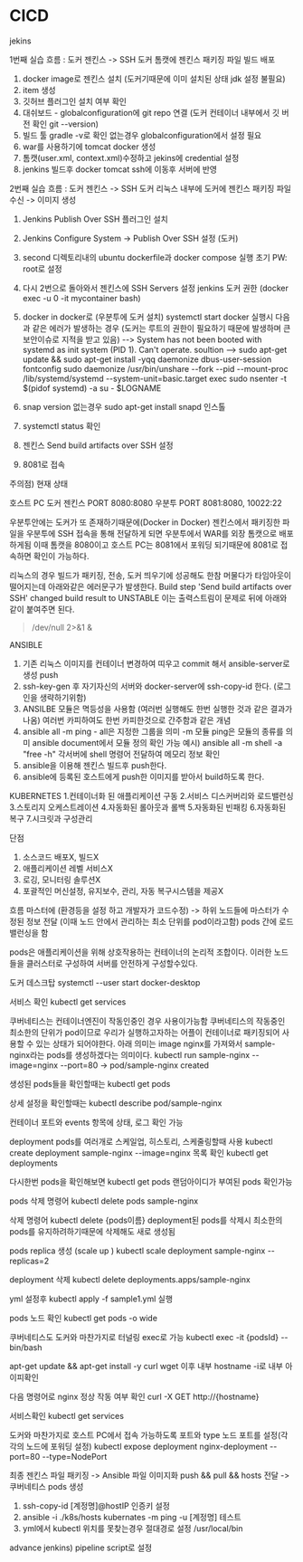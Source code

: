 # CICD

jekins

1번째 실습
흐름 : 도커 젠킨스 -> SSH 도커 톰캣에 젠킨스 패키징 파일 빌드 배포

1. docker image로 젠킨스 설치 (도커기때문에 이미 설치된 상태 jdk 설정 불필요)
2. item 생성
3. 깃허브 플러그인 설치 여부 확인
4. 대쉬보드 - globalconfiguration에 git repo 연결 (도커 컨테이너 내부에서 깃 버전 확인 git --version)
5. 빌드 툴 gradle -v로 확인 없는경우 globalconfiguration에서 설정 필요
6. war를 사용하기에 tomcat docker 생성
7. 톰캣(user.xml, context.xml)수정하고 jekins에 credential 설정
8. jenkins 빌드후 docker tomcat ssh에 이동후 서버에 반영

2번째 실습
흐름 : 도커 젠킨스 -> SSH 도커 리눅스 내부에 도커에 젠킨스 패키징 파일 수신 -> 이미지 생성

1. Jenkins Publish Over SSH 플러그인 설치
2. Jenkins Configure System -> Publish Over SSH 설정 (도커)
3. second 디렉토리내의 ubuntu dockerfile과 docker compose 실행 초기 PW: root로 설정
4. 다시 2번으로 돌아와서 젠킨스에 SSH Servers 설정
   jenkins 도커 권한 (docker exec -u 0 -it mycontainer bash)
5. docker in docker로 (우분투에 도커 설치)
   systemctl start docker 실행시 다음과 같은 에러가 발생하는 경우 (도커는 루트의 권한이 필요하기 때문에 발생하며 큰 보안이슈로 지적을 받고 있음)
   --> System has not been booted with systemd as init system (PID 1). Can't operate.
   soultion
   --> sudo apt-get update && sudo apt-get install -yqq daemonize dbus-user-session fontconfig
   sudo daemonize /usr/bin/unshare --fork --pid --mount-proc /lib/systemd/systemd --system-unit=basic.target
   exec sudo nsenter -t $(pidof systemd) -a su - $LOGNAME
   
6. snap version 없는경우 sudo apt-get install snapd 인스톨

7. systemctl status 확인

8. 젠킨스 Send build artifacts over SSH 설정

9. 8081로 접속

주의점)
현재 상태

호스트 PC 도커
젠킨스 PORT 8080:8080
우분투 PORT 8081:8080, 10022:22

우분투안에는 도커가 또 존재하기때문에(Docker in Docker) 젠킨스에서 패키징한 파일을 우분투에 SSH 접속을 통해 전달하게 되면 우분투에서 WAR를 외장 톰캣으로 배포하게됨 이때 톰캣을 8080이고 호스트 PC는 8081에서 포워딩 되기때문에 8081로 접속하면 확인이 가능하다.

리눅스의 경우 빌드가 패키징, 전송, 도커 띄우기에 성공해도
한참 머물다가 타임아웃이 떨어지는데 아래와같은 에러문구가 발생한다.
Build step 'Send build artifacts over SSH' changed build result to UNSTABLE
이는 출력스트림이 문제로 뒤에 아래와 같이 붙여주면 된다.

> /dev/null 2>&1 &

<!-- docker exec -itu 0 docker-server /bin/bash  -->
<!-- -u 0 이 루트 권한으로 접속하는 명령어 -->
<!-- 원격 접속하기 위한 툴 -->
<!-- apt-get install net-tools vim openssh-server -->
<!-- vim /etc/ssh/sshd_config 에서 PermitRootLogin Yes로 설정-->
<!-- service ssh start -->
<!-- systemctl status sshd active인지 확인 -->

<!-- WARNING: REMOTE HOST IDENTIFICATION HAS CHANGED 오류시 -->
<!-- 기존에 해당 포트로 접속한 ssh 동일 서버가 있어서 해당인증으로 접속하려다가 에러가 발생하는것 인증 정보 삭제후 재 로그인 필요 -->

ANSIBLE

1. 기존 리눅스 이미지를 컨테이너 변경하여 띠우고 commit 해서 ansible-server로 생성 push
2. ssh-key-gen 후 자기자신의 서버와 docker-server에 ssh-copy-id 한다. (로그인을 생략하기위함)
3. ANSILBE 모듈은 멱등성을 사용함 (여러번 실행해도 한번 실행한 것과 같은 결과가 나옴) 여러번 카피하여도 한번 카피한것으로 간주함과 같은 개념
4. ansible all -m ping - all은 지정한 그룹을 의미 -m 모듈 ping은 모듈의 종류를 의미 ansible document에서 모듈 정의 확인 가능
   예시) ansible all -m shell -a "free -h"
   각서버에 shell 명령어 전달하여 메모리 정보 확인
5. ansible을 이용해 젠킨스 빌드후 push한다.
6. ansible에 등록된 호스트에게 push한 이미지를 받아서 build하도록 한다.

KUBERNETES 1.컨테이너화 된 애플리케이션 구동 2.서비스 디스커버리와 로드밸런싱 3.스토리지 오케스트레이션 4.자동화된 롤아웃과 롤백 5.자동화된 빈패킹 6.자동화된 복구 7.시크릿과 구성관리

단점

1. 소스코드 배포X, 빌드X
2. 애플리케이션 레벨 서비스X
3. 로깅, 모니터링 솔루션X
4. 포괄적인 머신설정, 유지보수, 관리, 자동 복구시스템을 제공X

흐름
마스터에 (환경등을 설정 하고 개발자가 코드수정) -> 하위 노드들에 마스터가 수정된 정보 전달 (이때 노드 안에서 관리하는 최소 단위를 pod이라고함) pods 간에 로드밸런싱을 함

pods은 애플리케이션을 위해 상호작용하는 컨테이너의 논리적 조합이다. 이러한 노드들을 클러스터로 구성하여 서버를 안전하게 구성할수있다.

도커 데스크탑
systemctl --user start docker-desktop

서비스 확인
kubectl get services

쿠버네티스는 컨테이너엔진이 작동인중인 경우 사용이가능함
쿠버네티스의 작동중인 최소한의 단위가 pod이므로 우리가 실행하고자하는 어플이 컨테이너로 패키징되어 사용할 수 있는 상태가 되어야한다.
아래 의미는 image nginx를 가져와서 sample-nginx라는 pods를 생성하겠다는 의미이다.
kubectl run sample-nginx --image=nginx --port=80
-> pod/sample-nginx created

생성된 pods들을 확인할때는 kubectl get pods

상세 설정을 확인할때는 kubectl describe pod/sample-nginx

컨테이너 포트와 events 항목에 상태, 로그 확인 가능

deployment pods를 여러개로 스케일업, 히스토리, 스케줄링할때 사용
kubectl create deployment sample-nginx --image=nginx
목록 확인
kubectl get deployments

다시한번 pods을 확인해보면
kubectl get pods
랜덤아이디가 부여된 pods 확인가능

pods 삭제 명령어
kubectl delete pods sample-nginx

삭제 명령어
kubectl delete {pods이름}
deployment된 pods를 삭제시 최소한의 pods를 유지하려하기때문에 삭제해도 새로 생성됨

pods replica 생성 (scale up )
kubectl scale deployment sample-nginx --replicas=2

deployment 삭제
kubectl delete deployments.apps/sample-nginx

yml 설정후 kubectl apply -f sample1.yml 실행

pods 노드 확인
kubectl get pods -o wide

쿠버네티스도 도커와 마찬가지로 터널링 exec로 가능
kubectl exec -it {podsId} -- bin/bash

apt-get update && apt-get install -y curl wget 이후
내부 hostname -i로 내부 아이피확인

다음 명령어로 nginx 정상 작동 여부 확인
curl -X GET http://{hostname}

서비스확인
kubectl get services

도커와 마찬가지로 호스트 PC에서 접속 가능하도록 포트와 type 노드 포트를 설정(각각의 노드에 포워딩 설정)
kubectl expose deployment nginx-deployment --port=80 --type=NodePort

최종
젠킨스 파일 패키징 -> Ansible 파일 이미지화 push && pull && hosts 전달 -> 쿠버네티스 pods 생성

1. ssh-copy-id [계정명]@hostIP 인증키 설정
2. ansible -i ./k8s/hosts kubernates -m ping -u [계정명] 테스트
3. yml에서 kubectl 위치를 못찾는경우 절대경로 설정 /usr/local/bin

advance jenkins)
pipeline script로 설정
